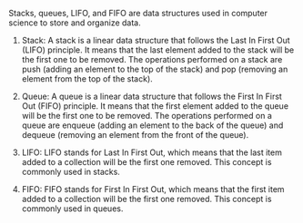 Stacks, queues, LIFO, and FIFO are data structures used in computer science to store and organize data. 

1. Stack: A stack is a linear data structure that follows the Last In First Out (LIFO) principle. It means that the last element added to the stack will be the first one to be removed. The operations performed on a stack are push (adding an element to the top of the stack) and pop (removing an element from the top of the stack).

2. Queue: A queue is a linear data structure that follows the First In First Out (FIFO) principle. It means that the first element added to the queue will be the first one to be removed. The operations performed on a queue are enqueue (adding an element to the back of the queue) and dequeue (removing an element from the front of the queue).

3. LIFO: LIFO stands for Last In First Out, which means that the last item added to a collection will be the first one removed. This concept is commonly used in stacks.

4. FIFO: FIFO stands for First In First Out, which means that the first item added to a collection will be the first one removed. This concept is commonly used in queues.
